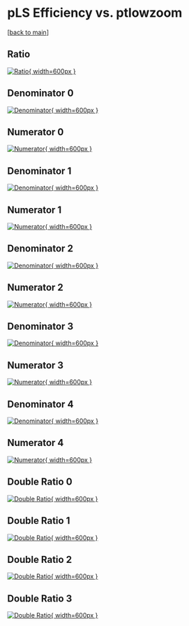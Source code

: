 # pLS Efficiency vs. ptlowzoom

[[back to main](./)]



## Ratio

[![Ratio](../mtv/var/pLS_xtr_11_-1_eff_ptlowzoom.png){ width=600px }](../mtv/var/pLS_xtr_11_-1_eff_ptlowzoom.pdf)

## Denominator 0

[![Denominator](../mtv/den/pLS_xtr_11_-1_eff_ptlowzoom_den0.png){ width=600px }](../mtv/den/pLS_xtr_11_-1_eff_ptlowzoom_den0.pdf)

## Numerator 0

[![Numerator](../mtv/num/pLS_xtr_11_-1_eff_ptlowzoom_num0.png){ width=600px }](../mtv/num/pLS_xtr_11_-1_eff_ptlowzoom_num0.pdf)

## Denominator 1

[![Denominator](../mtv/den/pLS_xtr_11_-1_eff_ptlowzoom_den1.png){ width=600px }](../mtv/den/pLS_xtr_11_-1_eff_ptlowzoom_den1.pdf)

## Numerator 1

[![Numerator](../mtv/num/pLS_xtr_11_-1_eff_ptlowzoom_num1.png){ width=600px }](../mtv/num/pLS_xtr_11_-1_eff_ptlowzoom_num1.pdf)

## Denominator 2

[![Denominator](../mtv/den/pLS_xtr_11_-1_eff_ptlowzoom_den2.png){ width=600px }](../mtv/den/pLS_xtr_11_-1_eff_ptlowzoom_den2.pdf)

## Numerator 2

[![Numerator](../mtv/num/pLS_xtr_11_-1_eff_ptlowzoom_num2.png){ width=600px }](../mtv/num/pLS_xtr_11_-1_eff_ptlowzoom_num2.pdf)

## Denominator 3

[![Denominator](../mtv/den/pLS_xtr_11_-1_eff_ptlowzoom_den3.png){ width=600px }](../mtv/den/pLS_xtr_11_-1_eff_ptlowzoom_den3.pdf)

## Numerator 3

[![Numerator](../mtv/num/pLS_xtr_11_-1_eff_ptlowzoom_num3.png){ width=600px }](../mtv/num/pLS_xtr_11_-1_eff_ptlowzoom_num3.pdf)

## Denominator 4

[![Denominator](../mtv/den/pLS_xtr_11_-1_eff_ptlowzoom_den4.png){ width=600px }](../mtv/den/pLS_xtr_11_-1_eff_ptlowzoom_den4.pdf)

## Numerator 4

[![Numerator](../mtv/num/pLS_xtr_11_-1_eff_ptlowzoom_num4.png){ width=600px }](../mtv/num/pLS_xtr_11_-1_eff_ptlowzoom_num4.pdf)

## Double Ratio 0

[![Double Ratio](../mtv/ratio/pLS_xtr_11_-1_eff_ptlowzoom_ratio0.png){ width=600px }](../mtv/ratio/pLS_xtr_11_-1_eff_ptlowzoom_ratio0.pdf)

## Double Ratio 1

[![Double Ratio](../mtv/ratio/pLS_xtr_11_-1_eff_ptlowzoom_ratio1.png){ width=600px }](../mtv/ratio/pLS_xtr_11_-1_eff_ptlowzoom_ratio1.pdf)

## Double Ratio 2

[![Double Ratio](../mtv/ratio/pLS_xtr_11_-1_eff_ptlowzoom_ratio2.png){ width=600px }](../mtv/ratio/pLS_xtr_11_-1_eff_ptlowzoom_ratio2.pdf)

## Double Ratio 3

[![Double Ratio](../mtv/ratio/pLS_xtr_11_-1_eff_ptlowzoom_ratio3.png){ width=600px }](../mtv/ratio/pLS_xtr_11_-1_eff_ptlowzoom_ratio3.pdf)

